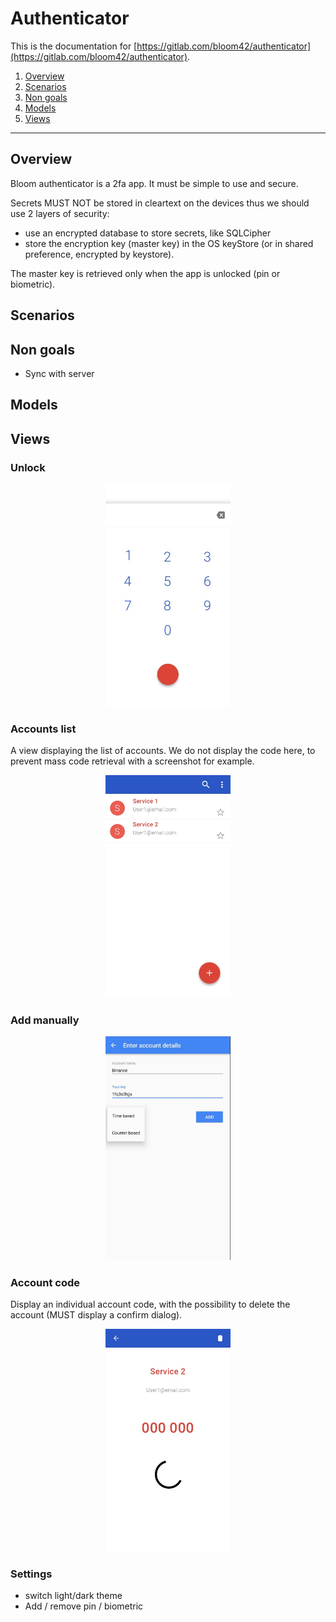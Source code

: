 # Authenticator

This is the documentation for [https://gitlab.com/bloom42/authenticator](https://gitlab.com/bloom42/authenticator).

1. [Overview](#overview)
2. [Scenarios](#scenarios)
3. [Non goals](#non-goals)
4. [Models](#models)
5. [Views](#views)

-------------------


## Overview

Bloom authenticator is a 2fa app. It must be simple to use and secure.

Secrets MUST NOT be stored in cleartext on the devices thus we should use 2 layers of security:
* use an encrypted database to store secrets, like SQLCipher
* store the encryption key (master key) in the OS keyStore (or in shared preference, encrypted by
keystore).

The master key is retrieved only when the app is unlocked (pin or biometric).


## Scenarios

## Non goals

* Sync with server


## Models


## Views

### Unlock

<p align="center">
  <img alt="unlock" src="assets/unlock.jpg" width="200" />


### Accounts list

A view displaying the list of accounts. We do not display the code here, to prevent mass code retrieval with a screenshot for example.

<p align="center">
  <img alt="accounts" src="assets/accounts.jpg" width="200" />
</p>

### Add manually

<p align="center">
  <img alt="add manually" src="assets/add_manually.png" width="200" />
</p>

### Account code

Display an individual account code, with the possibility to delete the account (MUST display a confirm dialog).

<p align="center">
  <img alt="account" src="assets/account.jpg" width="200" />
</p>

### Settings

* switch light/dark theme
* Add / remove pin / biometric
